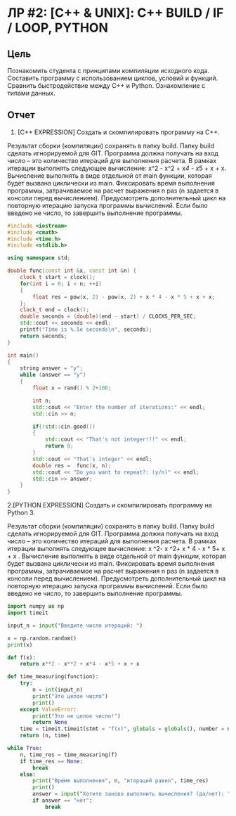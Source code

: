 # ЛР \#2: [C++ & UNIX]: C++ BUILD / IF / LOOP, PYTHON #

## Цель ##

Познакомить студента с принципами компиляции исходного кода. Составить
программу с использованием циклов, условий и функций. Сравнить быстродействие
между C++ и Python. Ознакомление с типами данных.

## Отчет ##

1. [С++ EXPRESSION] Создать и скомпилировать программу на C++.

Результат сборки (компиляции) сохранять в папку build. Папку build сделать
игнорируемой для GIT. Программа должна получать на вход число – это
количество итераций для выполнения расчета. В рамках итерации выполнять
следующее вычисление: x^2 - x^2 + x*4 - x*5 + x + x. Вычисление выполнять в виде
отдельной от main функции, которая будет вызвана циклически из main.
Фиксировать время выполнения программы, затрачиваемое на расчет выражения
n раз (n задается в консоли перед вычислением). Предусмотреть дополнительный
цикл на повторную итерацию запуска программы вычислений. Если было введено
не число, то завершить выполнение программы.


```C++
#include <iostream> 
#include <cmath> 
#include <time.h> 
#include <stdlib.h>

using namespace std;

double func(const int &x, const int &n) {
    clock_t start = clock();
    for(int i = 0; i < n; ++i)
    {
        float res = pow(x, 2) - pow(x, 2) + x * 4 - x * 5 + x + x;
    }; 
    clock_t end = clock();
    double seconds = (double)(end - start) / CLOCKS_PER_SEC;
    std::cout << seconds << endl;
    printf("Time is %.5e seconds\n", seconds);
    return seconds;
}

int main()
{
    string answer = "y";
    while (answer == "y")
    {
        float x = rand() % 2+100;

        int n; 
        std::cout << "Enter the number of iterations:" << endl;
        std::cin >> n;

        if(!std::cin.good())
        {
            std::cout << "That's not integer!!!" << endl;
            return 0;
        }
        std::cout << "That's integer" << endl;
        double res =  func(x, n);
        std::cout << "Do you want to repeat?: (y/n)" << endl;
        std::cin >> answer;
    }
}
```


2.[PYTHON EXPRESSION] Создать и скомпилировать программу на Python 3.

Результат сборки (компиляции) сохранять в папку build. Папку build сделать
игнорируемой для GIT. Программа должна получать на вход число – это
количество итераций для выполнения расчета. В рамках итерации выполнять
следующее вычисление: x ^2- x ^2+ x * 4 - x * 5+ x + x . Вычисление выполнять в виде
отдельной от main функции, которая будет вызвана циклически из main.
Фиксировать время выполнения программы, затрачиваемое на расчет выражения
n раз (n задается в консоли перед вычислением). Предусмотреть дополнительный
цикл на повторную итерацию запуска программы вычислений. Если было введено
не число, то завершить выполнение программы.


```python
import numpy as np
import timeit

input_n = input("Введите число итераций: ")

x = np.random.random()
print(x)

def f(x):
    return x**2 - x**2 + x*4 - x*5 + x + x

def time_measuring(function):
    try:
        n = int(input_n)
        print("Это целое число")
        print()
    except ValueError:
        print("Это не целое число!")
        return None
    time = timeit.timeit(stmt = "f(x)", globals = globals(), number = n)    
    return (n, time)

while True:
    n, time_res = time_measuring(f)
    if time_res == None:
        break
    else:
        print("Время выполнения", n, "итераций равно", time_res)
        print()
        answer = input("Хотите заново выполнить вычисления? (да/нет): ")
        if answer == "нет":
            break
```










